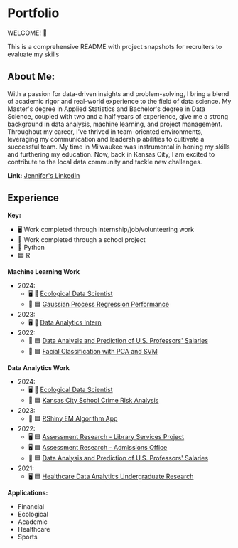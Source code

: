 # Portfolio

WELCOME! 🥳 

This is a comprehensive README with project snapshots for recruiters to evaluate my skills

## About Me:
With a passion for data-driven insights and problem-solving, I bring a blend of academic rigor and real-world experience to the field of data science. My Master's degree in Applied Statistics and Bachelor's degree in Data Science, coupled with two and a half years of experience, give me a strong background in data analysis, machine learning, and project management. 
Throughout my career, I've thrived in team-oriented environments, leveraging my communication and leadership abilities to cultivate a successful team. My time in Milwaukee was instrumental in honing my skills and furthering my education. Now, back in Kansas City, I am excited to contribute to the local data community and tackle new challenges.

**Link:** [Jennifer's LinkedIn](https://www.linkedin.com/in/jennifer-ann-nicole-sailor/)

## Experience

**Key:**
- :desktop_computer: Work completed through internship/job/volunteering work
- :notebook: Work completed through a school project
- :snake: Python
- :blue_square: R

**Machine Learning Work**
- 2024:
  - :desktop_computer:  :snake: [Ecological Data Scientist](https://github.com/JenniferSailor/EcologicalDataScientist_LemoineLab)
  - :notebook: :blue_square: [Gaussian Process Regression Performance](https://github.com/JenniferSailor/GuassianProcessRegressionPerformance_StatisticalMachineLearning) 
- 2023:
  - :desktop_computer: :snake: [Data Analytics Intern](https://github.com/JenniferSailor/DataAnalyticsIntern_FFBKC)
- 2022:
  - :notebook: :blue_square: [Data Analysis and Prediction of U.S. Professors' Salaries](https://github.com/JenniferSailor/USProfessorSalariesDA_RegressionAnalysis)
  - :notebook: :blue_square: [Facial Classification with PCA and SVM]( https://github.com/JenniferSailor/FacialClassification_TopicsDataScience)


**Data Analytics Work**
- 2024:
  - :desktop_computer: :snake: [Ecological Data Scientist](https://github.com/JenniferSailor/EcologicalDataScientist_LemoineLab)
  - :notebook: :blue_square: [Kansas City School Crime Risk Analysis](https://github.com/JenniferSailor/KCSchoolsCrimeRisk_DataIntelligence)
- 2023:
  - :notebook: :blue_square: [RShiny EM Algorithm App](https://github.com/JenniferSailor/RShinyEMAlgorithm_ComputationalProbability)
- 2022:
  - :desktop_computer: :blue_square: [Assessment Research - Library Services Project](https://github.com/JenniferSailor/AssessmentResearcher_LibraryServices)
  - :desktop_computer: :blue_square: [Assessment Research - Admissions Office](https://github.com/JenniferSailor/AssessmentResearcher_AdmissionsOffice)
  - :notebook:  :blue_square: [Data Analysis and Prediction of U.S. Professors' Salaries](https://github.com/JenniferSailor/USProfessorSalariesDA_RegressionAnalysis)
- 2021:
  - :desktop_computer: :blue_square: [Healthcare Data Analytics Undergraduate Research](https://github.com/JenniferSailor/DataAnalyticsUndergraduateResearcher)


**Applications:**
- Financial
- Ecological
- Academic
- Healthcare
- Sports
